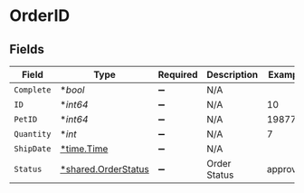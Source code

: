 # OrderID


## Fields

| Field                                                            | Type                                                             | Required                                                         | Description                                                      | Example                                                          |
| ---------------------------------------------------------------- | ---------------------------------------------------------------- | ---------------------------------------------------------------- | ---------------------------------------------------------------- | ---------------------------------------------------------------- |
| `Complete`                                                       | **bool*                                                          | :heavy_minus_sign:                                               | N/A                                                              |                                                                  |
| `ID`                                                             | **int64*                                                         | :heavy_minus_sign:                                               | N/A                                                              | 10                                                               |
| `PetID`                                                          | **int64*                                                         | :heavy_minus_sign:                                               | N/A                                                              | 198772                                                           |
| `Quantity`                                                       | **int*                                                           | :heavy_minus_sign:                                               | N/A                                                              | 7                                                                |
| `ShipDate`                                                       | [*time.Time](https://pkg.go.dev/time#Time)                       | :heavy_minus_sign:                                               | N/A                                                              |                                                                  |
| `Status`                                                         | [*shared.OrderStatus](../../../pkg/models/shared/orderstatus.md) | :heavy_minus_sign:                                               | Order Status                                                     | approved                                                         |